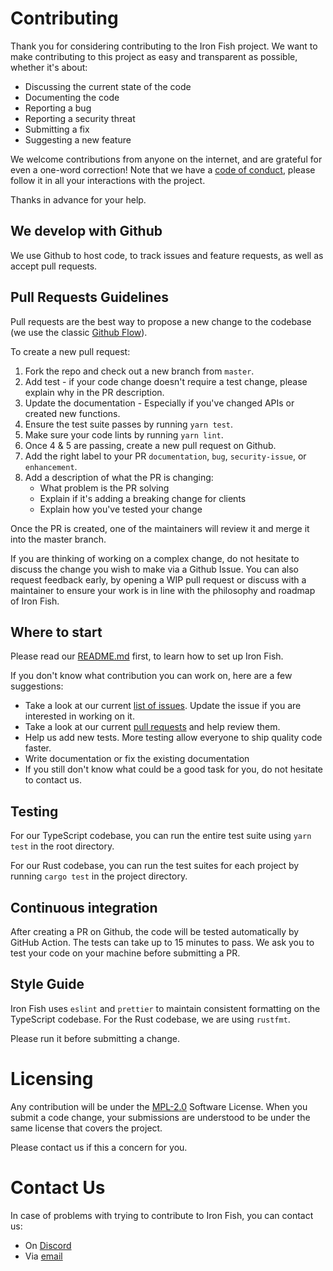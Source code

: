 # Contributing

Thank you for considering contributing to the Iron Fish project. We want to make contributing to this project as easy and transparent as possible, whether it's about:

* Discussing the current state of the code
* Documenting the code
* Reporting a bug
* Reporting a security threat
* Submitting a fix
* Suggesting a new feature

We welcome contributions from anyone on the internet, and are grateful for even a one-word correction! Note that we have a [code of conduct](./CODE_OF_CONDUCT.md), please follow it in all your interactions with the project.


Thanks in advance for your help.


## We develop with Github

We use Github to host code, to track issues and feature requests, as well as accept pull requests.


## Pull Requests Guidelines

Pull requests are the best way to propose a new change to the codebase (we use the classic [Github Flow](https://guides.github.com/introduction/flow/index.html)).

To create a new pull request:
1. Fork the repo and check out a new branch from `master`.
2. Add test - if your code change doesn't require a test change, please explain why in the PR description.
3. Update the documentation - Especially if you've changed APIs or created new functions.
4. Ensure the test suite passes by running `yarn test`.
5. Make sure your code lints by running `yarn lint`.
6. Once 4 & 5 are passing, create a new pull request on Github.
7. Add the right label to your PR `documentation`, `bug`, `security-issue`, or `enhancement`.
8. Add a description of what the PR is changing:
   * What problem is the PR solving
   * Explain if it's adding a breaking change for clients
   * Explain how you've tested your change

Once the PR is created, one of the maintainers will review it and merge it into the master branch.

If you are thinking of working on a complex change, do not hesitate to discuss the change you wish to make via a Github Issue. You can also request feedback early, by opening a WIP pull request or discuss with a maintainer to ensure your work is in line with the philosophy and roadmap of Iron Fish.


## Where to start

Please read our [README.md](./README.md) first, to learn how to set up Iron Fish.

If you don't know what contribution you can work on, here are a few suggestions:
* Take a look at our current [list of issues](https://github.com/iron-fish/ironfish/issues). Update the issue if you are interested in working on it.
* Take a look at our current [pull requests](https://github.com/iron-fish/ironfish/pulls) and help review them.
* Help us add new tests. More testing allow everyone to ship quality code faster.
* Write documentation or fix the existing documentation
* If you still don't know what could be a good task for you, do not hesitate to contact us.


## Testing

For our TypeScript codebase, you can run the entire test suite using `yarn test` in the root directory.

For our Rust codebase, you can run the test suites for each project by running `cargo test` in the project directory.

## Continuous integration

After creating a PR on Github, the code will be tested automatically by GitHub Action. The tests can take up to 15 minutes to pass. We ask you to test your code on your machine before submitting a PR.


## Style Guide

Iron Fish uses `eslint` and `prettier` to maintain consistent formatting on the TypeScript codebase.
For the Rust codebase, we are using `rustfmt`.

Please run it before submitting a change.


# Licensing

Any contribution will be under the [MPL-2.0](https://www.mozilla.org/en-US/MPL/2.0/) Software License.
When you submit a code change, your submissions are understood to be under the same license that covers the project.

Please contact us if this a concern for you.


# Contact Us

In case of problems with trying to contribute to Iron Fish, you can contact us:
* On [Discord](https://discord.gg/H7Mk3qacyM)
* Via [email](contact@ironfish.network)
